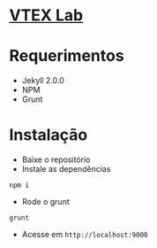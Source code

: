# [VTEX Lab](http://lab.vtex.com)

# Requerimentos

- Jekyll 2.0.0
- NPM
- Grunt

# Instalação

- Baixe o repositório
- Instale as dependências 
```shell
npm i
```
- Rode o grunt
```shell
grunt
```

- Acesse em `http://localhost:9000`